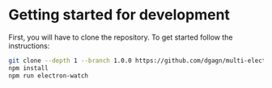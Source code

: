 # Getting started for development

First, you will have to clone the repository. To get started follow the instructions:

```bash
git clone --depth 1 --branch 1.0.0 https://github.com/dgagn/multi-electron.git
npm install
npm run electron-watch
```
